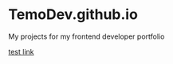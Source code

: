 # TemoDev.github.io
My projects for my frontend developer portfolio

[test link](https://google.com)

